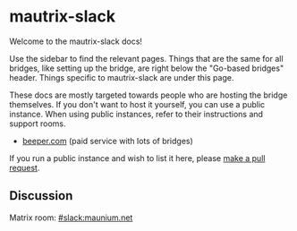 # mautrix-slack
Welcome to the mautrix-slack docs!

Use the sidebar to find the relevant pages. Things that are the same for all
bridges, like setting up the bridge, are right below the "Go-based bridges"
header. Things specific to mautrix-slack are under this page.

These docs are mostly targeted towards people who are hosting the bridge
themselves. If you don't want to host it yourself, you can use a public
instance. When using public instances, refer to their instructions and support
rooms.

* [beeper.com](https://www.beeper.com/) (paid service with lots of bridges)

If you run a public instance and wish to list it here, please [make a pull request](https://github.com/mautrix/docs/blob/master/bridges/go/slack/index.md).

## Discussion
Matrix room: [#slack:maunium.net](https://matrix.to/#/#slack:maunium.net)
